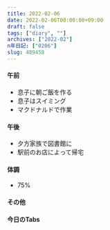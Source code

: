 ```yaml
---
title: 2022-02-06
date: 2022-02-06T00:00:00+09:00
draft: false
tags: ["diary", ""]
archives: ["2022-02"]
n年日記: ["0206"]
slug: 489458
---
```

#### 午前
- 息子に朝ご飯を作る
- 息子はスイミング
- マクドナルドで作業
#### 午後
- 夕方家族で図書館に
- 駅前のお店によって帰宅
#### 体調
- 75%
#### その他
#### 今日のTabs